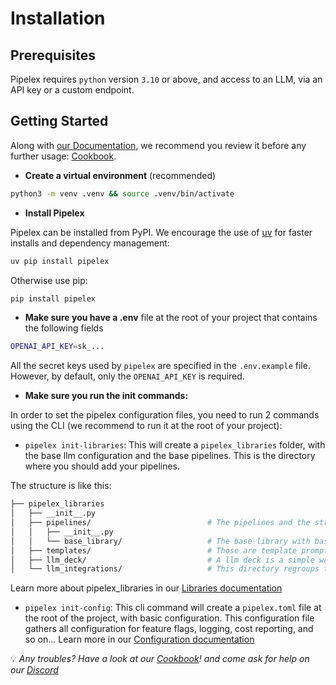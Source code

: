 # Installation

## Prerequisites

Pipelex requires `python` version `3.10` or above, and access to an LLM, via an API key or a custom endpoint.

## Getting Started

Along with [our Documentation](../quick-start/index.md), we recommend you review it before any further usage: [Cookbook](https://github.com/Pipelex/pipelex-cookbook).

- **Create a virtual environment** (recommended)

```bash
python3 -m venv .venv && source .venv/bin/activate
```

 - **Install Pipelex**

Pipelex can be installed from PyPI. We encourage the use of [uv](https://github.com/astral-sh/uv) for faster installs and dependency management:

```bash
uv pip install pipelex
```

Otherwise use pip:
```bash
pip install pipelex
```

- **Make sure you have a .env** file at the root of your project that contains the following fields

```bash
OPENAI_API_KEY=sk_...
```

All the secret keys used by `pipelex` are specified in the `.env.example` file. However, by default, only the `OPENAI_API_KEY` is required.


- **Make sure you run the init commands:**

In order to set the pipelex configuration files, you need to run 2 commands using the CLI (we recommend to run it at the root of your project):

- `pipelex init-libraries`: This will create a `pipelex_libraries` folder, with the base llm configuration and the base pipelines. 
This is the directory where you should add your pipelines. 

The structure is like this:

```bash
├── pipelex_libraries           
│   ├── __init__.py
│   ├── pipelines/                          # The pipelines and the structured output are stored here
│   │   ├── __init__.py
│   │   └── base_library/                   # The base library with basic pipelines
│   ├── templates/                          # Those are template prompt libraries
│   ├── llm_deck/                           # A llm deck is a simple way to name a llm and its configuration.
│   └── llm_integrations/                   # This directory regroups the configuration of the different models
```

Learn more about pipelex_libraries in our [Libraries documentation](../build-reliable-ai-workflows-with-pipelex/kick-off-a-knowledge-pipeline-project.md)

- `pipelex init-config`: This cli command will create a `pipelex.toml` file at the root of the project, with basic configuration. This configuration file gathers all configuration for feature flags, logging, cost reporting, and so on... Learn more in our [Configuration documentation](../configuration/index.md)


💡 _Any troubles? Have a look at our [Cookbook](https://github.com/Pipelex/pipelex-cookbook)! and come ask for help on our [Discord](https://discord.gg/SReshKQjWt)_
